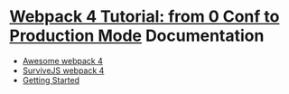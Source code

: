 # [Webpack 4 Tutorial: from 0 Conf to Production Mode](https://www.valentinog.com/blog/webpack-tutorial/) Documentation
- [Awesome webpack 4](https://github.com/valentinogagliardi/awesome-webpack-4)
- [SurviveJS webpack 4 ](https://survivejs.com/webpack/)
- [Getting Started](https://webpack.js.org/guides/getting-started/)
